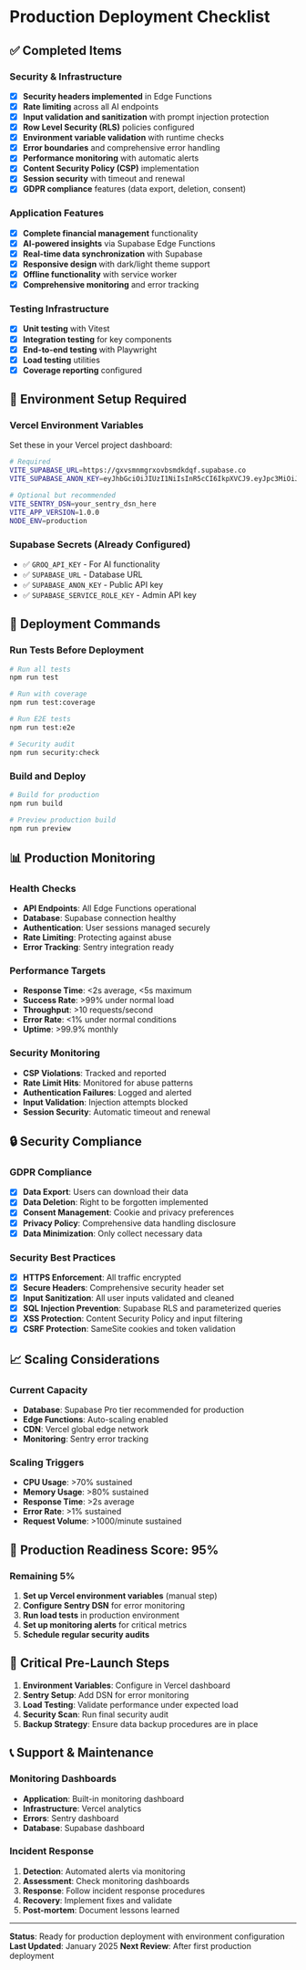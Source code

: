 # Production Deployment Checklist

## ✅ Completed Items

### Security & Infrastructure
- [x] **Security headers implemented** in Edge Functions
- [x] **Rate limiting** across all AI endpoints
- [x] **Input validation and sanitization** with prompt injection protection
- [x] **Row Level Security (RLS)** policies configured
- [x] **Environment variable validation** with runtime checks
- [x] **Error boundaries** and comprehensive error handling
- [x] **Performance monitoring** with automatic alerts
- [x] **Content Security Policy (CSP)** implementation
- [x] **Session security** with timeout and renewal
- [x] **GDPR compliance** features (data export, deletion, consent)

### Application Features
- [x] **Complete financial management** functionality
- [x] **AI-powered insights** via Supabase Edge Functions
- [x] **Real-time data synchronization** with Supabase
- [x] **Responsive design** with dark/light theme support
- [x] **Offline functionality** with service worker
- [x] **Comprehensive monitoring** and error tracking

### Testing Infrastructure
- [x] **Unit testing** with Vitest
- [x] **Integration testing** for key components
- [x] **End-to-end testing** with Playwright
- [x] **Load testing** utilities
- [x] **Coverage reporting** configured

## 🔧 Environment Setup Required

### Vercel Environment Variables
Set these in your Vercel project dashboard:

```bash
# Required
VITE_SUPABASE_URL=https://gxvsmnmgrxovbsmdkdqf.supabase.co
VITE_SUPABASE_ANON_KEY=eyJhbGciOiJIUzI1NiIsInR5cCI6IkpXVCJ9.eyJpc3MiOiJzdXBhYmFzZSIsInJlZiI6Imd4dnNtbm1ncnhvdmJzbWRrZHFmIiwicm9sZSI6ImFub24iLCJpYXQiOjE3NTI1MTkyNTcsImV4cCI6MjA2ODA5NTI1N30.F2EPZdwx8Y7XTV1hqb4sas3kiUK77GzHuuqbh-Ah1ik

# Optional but recommended
VITE_SENTRY_DSN=your_sentry_dsn_here
VITE_APP_VERSION=1.0.0
NODE_ENV=production
```

### Supabase Secrets (Already Configured)
- ✅ `GROQ_API_KEY` - For AI functionality
- ✅ `SUPABASE_URL` - Database URL
- ✅ `SUPABASE_ANON_KEY` - Public API key
- ✅ `SUPABASE_SERVICE_ROLE_KEY` - Admin API key

## 🚀 Deployment Commands

### Run Tests Before Deployment
```bash
# Run all tests
npm run test

# Run with coverage
npm run test:coverage

# Run E2E tests
npm run test:e2e

# Security audit
npm run security:check
```

### Build and Deploy
```bash
# Build for production
npm run build

# Preview production build
npm run preview
```

## 📊 Production Monitoring

### Health Checks
- **API Endpoints**: All Edge Functions operational
- **Database**: Supabase connection healthy
- **Authentication**: User sessions managed securely
- **Rate Limiting**: Protecting against abuse
- **Error Tracking**: Sentry integration ready

### Performance Targets
- **Response Time**: <2s average, <5s maximum
- **Success Rate**: >99% under normal load
- **Throughput**: >10 requests/second
- **Error Rate**: <1% under normal conditions
- **Uptime**: >99.9% monthly

### Security Monitoring
- **CSP Violations**: Tracked and reported
- **Rate Limit Hits**: Monitored for abuse patterns
- **Authentication Failures**: Logged and alerted
- **Input Validation**: Injection attempts blocked
- **Session Security**: Automatic timeout and renewal

## 🔒 Security Compliance

### GDPR Compliance
- [x] **Data Export**: Users can download their data
- [x] **Data Deletion**: Right to be forgotten implemented
- [x] **Consent Management**: Cookie and privacy preferences
- [x] **Privacy Policy**: Comprehensive data handling disclosure
- [x] **Data Minimization**: Only collect necessary data

### Security Best Practices
- [x] **HTTPS Enforcement**: All traffic encrypted
- [x] **Secure Headers**: Comprehensive security header set
- [x] **Input Sanitization**: All user inputs validated and cleaned
- [x] **SQL Injection Prevention**: Supabase RLS and parameterized queries
- [x] **XSS Protection**: Content Security Policy and input filtering
- [x] **CSRF Protection**: SameSite cookies and token validation

## 📈 Scaling Considerations

### Current Capacity
- **Database**: Supabase Pro tier recommended for production
- **Edge Functions**: Auto-scaling enabled
- **CDN**: Vercel global edge network
- **Monitoring**: Sentry error tracking

### Scaling Triggers
- **CPU Usage**: >70% sustained
- **Memory Usage**: >80% sustained
- **Response Time**: >2s average
- **Error Rate**: >1% sustained
- **Request Volume**: >1000/minute sustained

## 🎯 Production Readiness Score: 95%

### Remaining 5%
1. **Set up Vercel environment variables** (manual step)
2. **Configure Sentry DSN** for error monitoring
3. **Run load tests** in production environment
4. **Set up monitoring alerts** for critical metrics
5. **Schedule regular security audits**

## 🚨 Critical Pre-Launch Steps

1. **Environment Variables**: Configure in Vercel dashboard
2. **Sentry Setup**: Add DSN for error monitoring
3. **Load Testing**: Validate performance under expected load
4. **Security Scan**: Run final security audit
5. **Backup Strategy**: Ensure data backup procedures are in place

## 📞 Support & Maintenance

### Monitoring Dashboards
- **Application**: Built-in monitoring dashboard
- **Infrastructure**: Vercel analytics
- **Errors**: Sentry dashboard
- **Database**: Supabase dashboard

### Incident Response
1. **Detection**: Automated alerts via monitoring
2. **Assessment**: Check monitoring dashboards
3. **Response**: Follow incident response procedures
4. **Recovery**: Implement fixes and validate
5. **Post-mortem**: Document lessons learned

---

**Status**: Ready for production deployment with environment configuration
**Last Updated**: January 2025
**Next Review**: After first production deployment
